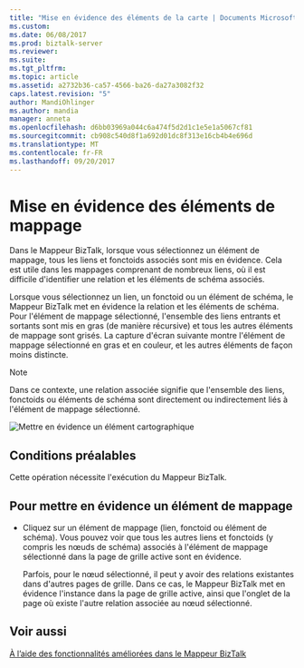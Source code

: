 ```yaml
---
title: "Mise en évidence des éléments de la carte | Documents Microsoft"
ms.custom: 
ms.date: 06/08/2017
ms.prod: biztalk-server
ms.reviewer: 
ms.suite: 
ms.tgt_pltfrm: 
ms.topic: article
ms.assetid: a2732b36-ca57-4566-ba26-da27a3082f32
caps.latest.revision: "5"
author: MandiOhlinger
ms.author: mandia
manager: anneta
ms.openlocfilehash: d6bb03969a044c6a474f5d2d1c1e5e1a5067cf81
ms.sourcegitcommit: cb908c540d8f1a692d01dc8f313e16cb4b4e696d
ms.translationtype: MT
ms.contentlocale: fr-FR
ms.lasthandoff: 09/20/2017
---
```

# <a name="how-to-emphasize-map-items"></a>Mise en évidence des éléments de mappage
Dans le Mappeur BizTalk, lorsque vous sélectionnez un élément de mappage, tous les liens et fonctoids associés sont mis en évidence. Cela est utile dans les mappages comprenant de nombreux liens, où il est difficile d'identifier une relation et les éléments de schéma associés.  
  
 Lorsque vous sélectionnez un lien, un fonctoid ou un élément de schéma, le Mappeur BizTalk met en évidence la relation et les éléments de schéma. Pour l'élément de mappage sélectionné, l'ensemble des liens entrants et sortants sont mis en gras (de manière récursive) et tous les autres éléments de mappage sont grisés. La capture d'écran suivante montre l'élément de mappage sélectionné en gras et en couleur, et les autres éléments de façon moins distincte.  
  
> [!NOTE]
>  Dans ce contexte, une relation associée signifie que l'ensemble des liens, fonctoids ou éléments de schéma sont directement ou indirectement liés à l'élément de mappage sélectionné.  
  
 ![Mettre en évidence un élément cartographique](../core/media/mapper-intelliselect.gif "Mapper_IntelliSelect")  
  
## <a name="prerequisites"></a>Conditions préalables  
 Cette opération nécessite l'exécution du Mappeur BizTalk.  
  
## <a name="to-emphasize-a-map-item"></a>Pour mettre en évidence un élément de mappage  
  
-   Cliquez sur un élément de mappage (lien, fonctoid ou élément de schéma). Vous pouvez voir que tous les autres liens et fonctoids (y compris les nœuds de schéma) associés à l'élément de mappage sélectionné dans la page de grille active sont en évidence.  
  
     Parfois, pour le nœud sélectionné, il peut y avoir des relations existantes dans d'autres pages de grille. Dans ce cas, le Mappeur BizTalk met en évidence l'instance dans la page de grille active, ainsi que l'onglet de la page où existe l'autre relation associée au nœud sélectionné.  
  
## <a name="see-also"></a>Voir aussi  
 [À l’aide des fonctionnalités améliorées dans le Mappeur BizTalk](../core/using-enhanced-features-in-biztalk-mapper.md)